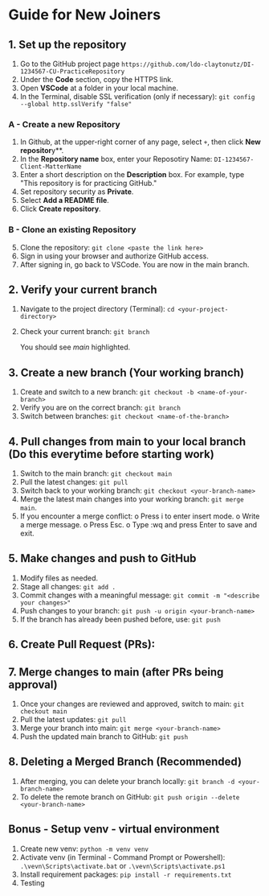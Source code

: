 
# Guide for New Joiners


## 1. Set up the repository
1.	Go to the GitHub project page `https://github.com/ldo-claytonutz/DI-1234567-CU-PracticeRepository`
2.	Under the **Code** section, copy the HTTPS link.
3.	Open **VSCode** at a folder in your local machine.
4.	In the Terminal, disable SSL verification (only if necessary): 
    `git config --global http.sslVerify "false"`

### A - Create a new Repository 
1. In Github, at the upper-right corner of any page, select `+`, then click **New repositor**y**.
2. In the **Repository name** box, enter your Reposotiry Name: `DI-1234567-Client-MatterName`
3. Enter a short description on the **Description** box. For example, type "This repository is for practicing GitHub."
4. Set repository security as **Private**.
5. Select **Add a README file**.
6. Click **Create repository**.

### B - Clone an existing Repository 
5.	Clone the repository: `git clone <paste the link here>`
6.	Sign in using your browser and authorize GitHub access.
7.	After signing in, go back to VSCode. You are now in the main branch.

## 2. Verify your current branch
1.	Navigate to the project directory (Terminal): `cd <your-project-directory>`
2.	Check your current branch: `git branch`

    You should see *main* highlighted.

## 3. Create a new branch (Your working branch)
1.	Create and switch to a new branch: `git checkout -b <name-of-your-branch>`
2.	Verify you are on the correct branch: `git branch`
3.	Switch between branches: `git checkout <name-of-the-branch>`

## 4. Pull changes from main to your local branch (Do this everytime before starting work)
1.	Switch to the main branch: `git checkout main`
2.	Pull the latest changes: `git pull`
3.	Switch back to your working branch: `git checkout <your-branch-name>`
4.	Merge the latest main changes into your working branch: `git merge main`. 
5. If you encounter a merge conflict: 
o	Press i to enter insert mode.
o	Write a merge message.
o	Press Esc.
o	Type :wq and press Enter to save and exit.

## 5. Make changes and push to GitHub
1.	Modify files as needed.
2.	Stage all changes: `git add .`
3.	Commit changes with a meaningful message: `git commit -m "<describe your changes>"`
4.	Push changes to your branch: `git push -u origin <your-branch-name>`
5.	If the branch has already been pushed before, use: `git push`

## 6. Create Pull Request (PRs):

## 7. Merge changes to main (after PRs being approval)
1.	Once your changes are reviewed and approved, switch to main: `git checkout main`
2.	Pull the latest updates: `git pull`
3.	Merge your branch into main: `git merge <your-branch-name>`
4.	Push the updated main branch to GitHub: `git push`

## 8. Deleting a Merged Branch (Recommended)
1.	After merging, you can delete your branch locally: `git branch -d <your-branch-name>`
2.	To delete the remote branch on GitHub: `git push origin --delete <your-branch-name>`


## Bonus - Setup venv - virtual environment
1. Create new venv: `python -m venv venv`
2. Activate venv (in Terminal - Command Prompt or Powershell): `.\vevn\Scripts\activate.bat` or `.\vevn\Scripts\activate.ps1`
3. Install requirement packages: `pip install -r requirements.txt`
4. Testing